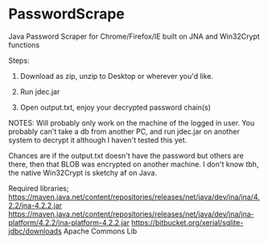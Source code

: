 # PasswordScrape
Java Password Scraper for Chrome/Firefox/IE built on JNA and Win32Crypt functions

Steps:

  1. Download as zip, unzip to Desktop or wherever you'd like.
   
  2. Run jdec.jar
   
  3. Open output.txt, enjoy your decrypted password chain(s)
  
NOTES: Will probably only work on the machine of the logged in user. You probably can't take a db from another PC, and run jdec.jar on another system to decrypt it although I haven't tested this yet.

Chances are if the output.txt doesn't have the password but others are there, then that BLOB was encrypted on another machine. I don't know tbh, the native Win32Crypt is sketchy af on Java.

Required libraries;
https://maven.java.net/content/repositories/releases/net/java/dev/jna/jna/4.2.2/jna-4.2.2.jar
https://maven.java.net/content/repositories/releases/net/java/dev/jna/jna-platform/4.2.2/jna-platform-4.2.2.jar
https://bitbucket.org/xerial/sqlite-jdbc/downloads
Apache Commons Lib
